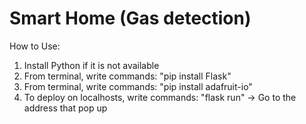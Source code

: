 # Smart Home (Gas detection)

How to Use:
  1. Install Python if it is not available
  2. From terminal, write commands: "pip install Flask"
  3. From terminal, write commands: "pip install adafruit-io"
  4. To deploy on localhosts, write commands: "flask run" -> Go to the address that pop up

